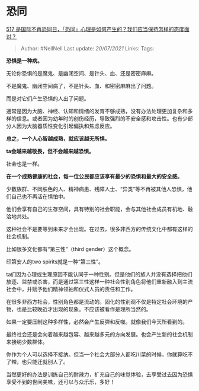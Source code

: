 # 恐同
[517 是国际不再恐同日，「恐同」心理是如何产生的？我们应当保持怎样的态度面对？](https://www.zhihu.com/question/459893850/answer/1892004735)

> Author: #NellNell 
Last update: *20/07/2021* 
Links:
Tags:  
  

**恐惧是一种病。**

无论你恐惧的是魔鬼、是幽闭空间、是针头、血、还是密密麻麻。

不是魔鬼、幽闭空间病了，不是针头、血、和密密麻麻出了问题。

而是对它们产生恐惧的人出了问题。

通常是因为大脑、神经、认知和情绪的发育不够成熟，没有办法处理更加复杂和多样的信息。或者因为幼年时的创伤经历，导致强烈的不安全感和攻击性。也有少部分人因为大脑器质性变化引起偏执和焦虑反应。

**总之，一个人心智越成熟，就应该越无所惧。**

**ta会越来越敬畏，但不会越来越恐惧。**

社会也是一样。

**在一个成熟健康的社会，每一位公民都应该享有最少的恐惧和最大的安全感。**

少数族群、不同肤色的人、精神病患、残障人士、“异类”等不再被其他人恐惧，他们自己也不再活在惧怕中。

他们会享有自己的生存空间，具有特别的社会职能，会与其他社会成员有机地、融洽地共处。

这种社会不是要等到未来才会出现。在过去，很多非西方的传统文化中都有这样的社会机制。

比如很多文化都有“第三性”（third gender）这个概念。

印第安人的two spirits就是一种“第三性”。

ta们因为心理或生理原因不能认同于一种性别。但是他们的族人并没有选择把他们放逐、监禁或杀害，而是通过第三性这样一种社会性别角色将他们重新融入到主流社会中，并赋予他们精神领袖和仪式人员的责任和工作。

在很多非西方社会，性别角色都是流动的。固化的性别观不仅是特定社会环境的产物，也是比较晚近才出现的现象。不应该被看作是理所当然的。

如果一定要压制这种多样性，必然会产生反弹和反噬。就像我们今天所看到的。

最终社会还是会向着越来越包容、越来越多元的方向发展。也会产生新的社会机制来接纳少数群体。

你作为个人可以选择不接纳。但当一个社会大部分人都吃川菜的时候，你就算吃不了辣，也只能迁就别人了。

当然更好的办法是训练自己的耐辣力，扩充自己的味觉体验，去享受过去因为恐惧享受不到的世间美味，还可以与众乐乐，多好！